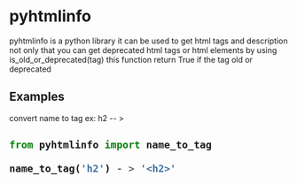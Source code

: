  # pyhtmlinfo
pyhtmlinfo is a python library it can be used to get html tags and description
not only that you can get deprecated html tags or html elements
by using  is_old_or_deprecated(tag) this function return True
if the tag old or deprecated

## Examples 

convert name to tag ex: h2 -- > <h2>

```python
from pyhtmlinfo import name_to_tag

name_to_tag('h2') - > '<h2>'

```
